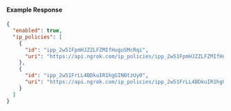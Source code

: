 <!-- Code generated for API Clients. DO NOT EDIT. -->
#### Example Response
```json
{
  "enabled": true,
  "ip_policies": [
    {
      "id": "ipp_2w51FpmHJZZLFZMIfHuguSMcRqi",
      "uri": "https://api.ngrok.com/ip_policies/ipp_2w51FpmHJZZLFZMIfHuguSMcRqi"
    },
    {
      "id": "ipp_2w51FrLL4BDkuIR1hgGINOtzUy0",
      "uri": "https://api.ngrok.com/ip_policies/ipp_2w51FrLL4BDkuIR1hgGINOtzUy0"
    }
  ]
}
